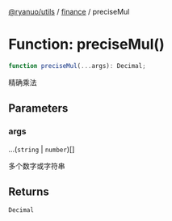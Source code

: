 [@ryanuo/utils](../../index.md) / [finance](../index.md) / preciseMul

# Function: preciseMul()

```ts
function preciseMul(...args): Decimal;
```

精确乘法

## Parameters

### args

...(`string` \| `number`)[]

多个数字或字符串

## Returns

`Decimal`
